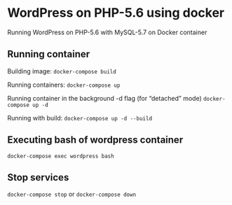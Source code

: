 # WordPress on PHP-5.6 using docker

Running WordPress on PHP-5.6 with MySQL-5.7 on Docker container


## Running container
Building image:
`docker-compose build`

Running containers:
`docker-compose up`

Running container in the background -d flag (for “detached” mode)
`docker-compose up -d`

Running with build:
`docker-compose up -d --build`


## Executing bash of wordpress container
`docker-compose exec wordpress bash`


## Stop services
`docker-compose stop`
or
`docker-compose down`
